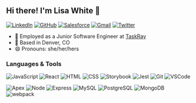 ## Hi there! I'm Lisa White 👋

[![LinkedIn](https://img.shields.io/badge/whitelisab%20-%230077B5.svg?&style=flat-square&logo=linkedin&logoColor=white&link=https://www.linkedin.com/in/whitelisab/)](https://www.linkedin.com/in/whitelisab/)
[![GitHub](https://img.shields.io/badge/whitelisab%20-%23121011.svg?&style=flat-square&logo=github&logoColor=white&link=https://github.com/whitelisab)](https://github.com/whitelisab)
[![Salesforce](https://img.shields.io/badge/whitelisab%20-%2300A1E0.svg?&style=flat-square&logo=salesforce&logoColor=white&link=https://trailblazer.me/id/whitelisab)](https://trailblazer.me/id/whitelisab)
[![Gmail](https://img.shields.io/badge/whitelisab%20-%23D14836.svg?&style=flat-square&logo=gmail&logoColor=white&link=mailto:whitelisab@gmail.com)](mailto:whitelisab@gmail.com)
[![Twitter](https://img.shields.io/badge/lmbel%20-%231DA1F2.svg?&style=flat-square&logo=Twitter&logoColor=white&link=https://twitter.com/lmbel/)](https://twitter.com/lmbel/)

- :office: Employed as a Junior Software Engineer at [TaskRay](https://taskray.com/)
- :round_pushpin: Based in Denver, CO
- :smile: Pronouns: she/her/hers

### Languages & Tools
![JavaScript](https://img.shields.io/badge/JavaScript%20-%23323330.svg?&style=flat-square&logo=javascript&logoColor=%23F7DF1E)
![React](https://img.shields.io/badge/React%20-%2320232a.svg?&style=flat-square&logo=react&logoColor=%2361DAFB)
![HTML](https://img.shields.io/badge/HTML5%20-%23E34F26.svg?&style=flat-square&logo=html5&logoColor=white)
![CSS](https://img.shields.io/badge/CSS3%20-%231572B6.svg?&style=flat-square&logo=css3&logoColor=white)
![Storybook](https://img.shields.io/badge/Storybook%20-%23FF4785.svg?&style=flat-square&logo=storybook&logoColor=white)
![Jest](https://img.shields.io/badge/Jest%20-%23C21325.svg?&style=flat-square&logo=Jest&logoColor=white)
![Git](https://img.shields.io/badge/Git%20-%23F05033.svg?&style=flat-square&logo=git&logoColor=white)
![VSCode](https://img.shields.io/badge/VS%20Code%20-%23007ACC.svg?&style=flat-square&logo=visual-studio-code&logoColor=white)

![Apex](https://img.shields.io/badge/Apex%20-%2300A1E0.svg?&style=flat-square&logo=salesforce&logoColor=white)
![Node](https://img.shields.io/badge/Node.js%20-%2343853D.svg?&style=flat-square&logo=node.js&logoColor=white)
![Express](https://img.shields.io/badge/Express%20-%23404d59.svg?&style=flat-square)
![MySQL](https://img.shields.io/badge/MySQL-%2300f.svg?&style=flat-square&logo=mysql&logoColor=white)
![PostgreSQL](https://img.shields.io/badge/PostgreSQL-%23316192.svg?&style=flat-square&logo=postgresql&logoColor=white)
![MongoDB](https://img.shields.io/badge/MongoDB-%234ea94b.svg?&style=flat-square&logo=mongodb&logoColor=white)
![webpack](https://img.shields.io/badge/webpack%20-%238DD6F9.svg?&style=flat-square&logo=webpack&logoColor=black)
